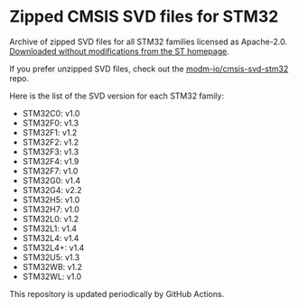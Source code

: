 # Zipped CMSIS SVD files for STM32

Archive of zipped SVD files for all STM32 families licensed as Apache-2.0.
[Downloaded without modifications from the ST homepage][url].

If you prefer unzipped SVD files, check out the [modm-io/cmsis-svd-stm32][repo] repo.

Here is the list of the SVD version for each STM32 family:

<!--families-->
- STM32C0: v1.0
- STM32F0: v1.3
- STM32F1: v1.2
- STM32F2: v1.2
- STM32F3: v1.3
- STM32F4: v1.9
- STM32F7: v1.0
- STM32G0: v1.4
- STM32G4: v2.2
- STM32H5: v1.0
- STM32H7: v1.0
- STM32L0: v1.2
- STM32L1: v1.4
- STM32L4: v1.4
- STM32L4+: v1.4
- STM32U5: v1.3
- STM32WB: v1.2
- STM32WL: v1.0
<!--/families-->

This repository is updated periodically by GitHub Actions.

[url]: https://www.st.com/en/microcontrollers-microprocessors/stm32-32-bit-arm-cortex-mcus.html#cad-resources
[repo]: https://github.com/modm-io/cmsis-svd-stm32
